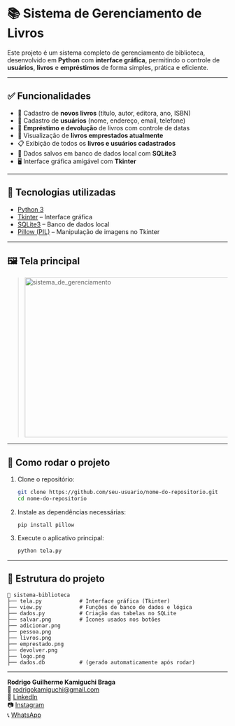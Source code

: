# 📚 Sistema de Gerenciamento de Livros

Este projeto é um sistema completo de gerenciamento de biblioteca, desenvolvido em **Python** com **interface gráfica**, permitindo o controle de **usuários**, **livros** e **empréstimos** de forma simples, prática e eficiente.

---

## ✅ Funcionalidades

- 📘 Cadastro de **novos livros** (título, autor, editora, ano, ISBN)
- 👤 Cadastro de **usuários** (nome, endereço, email, telefone)
- 🔄 **Empréstimo e devolução** de livros com controle de datas
- 👀 Visualização de **livros emprestados atualmente**
- 📋 Exibição de todos os **livros e usuários cadastrados**
- 💾 Dados salvos em banco de dados local com **SQLite3**
- 🖥 Interface gráfica amigável com **Tkinter**

---

## 🧰 Tecnologias utilizadas

- [Python 3](https://www.python.org/)
- [Tkinter](https://docs.python.org/3/library/tkinter.html) – Interface gráfica
- [SQLite3](https://www.sqlite.org/index.html) – Banco de dados local
- [Pillow (PIL)](https://python-pillow.org/) – Manipulação de imagens no Tkinter

---

## 🖼️ Tela principal

> <img width="770" height="365" alt="sistema_de_gerenciamento" src="https://github.com/user-attachments/assets/5f290078-e083-4b80-8d74-4c8394572f05" />


---

## 🚀 Como rodar o projeto

1. Clone o repositório:
   ```bash
   git clone https://github.com/seu-usuario/nome-do-repositorio.git
   cd nome-do-repositorio
   
2. Instale as dependências necessárias:
   ```
   pip install pillow
   
4. Execute o aplicativo principal:
   ```
   python tela.py
---

## 📂 Estrutura do projeto
   ```
   📁 sistema-biblioteca
   ├── tela.py            # Interface gráfica (Tkinter)
   ├── view.py            # Funções de banco de dados e lógica
   ├── dados.py           # Criação das tabelas no SQLite
   ├── salvar.png         # Ícones usados nos botões
   ├── adicionar.png
   ├── pessoa.png
   ├── livros.png
   ├── emprestado.png
   ├── devolver.png
   ├── logo.png
   ├── dados.db           # (gerado automaticamente após rodar)
```
---
**Rodrigo Guilherme Kamiguchi Braga**  
📧 rodrigokamiguchi@gmail.com  
🔗 [LinkedIn](https://www.linkedin.com/in/kamiguchi/)  
📷 [Instagram](https://www.instagram.com/rodrigo_kamiguchi_braga/)  
📞 [WhatsApp](https://wa.me/5561996945622?text=Olá)


